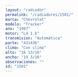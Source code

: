 ```yaml
---
layout: "radiador"
permalink: "/radiadores/1501/"
marca: "Chevrolet"
modelo: "Tracker"
ano: "1997"
motor: "L4 1.6"
transmision: "Automática"
parte: "431436"
clima: "Con clima"
alto: "16 13/16"
ancho: "19 3/16"
observaciones: ""
id: "1501"
---
```


